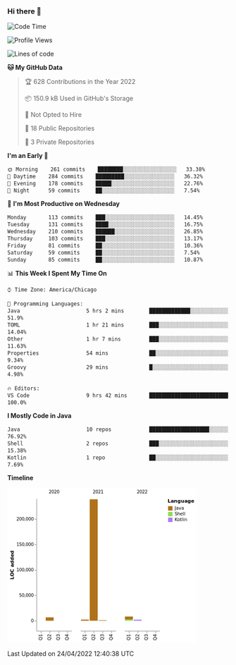 ### Hi there 👋


<!--START_SECTION:waka-->
![Code Time](http://img.shields.io/badge/Code%20Time-2%2C220%20hrs%2015%20mins-blue)

![Profile Views](http://img.shields.io/badge/Profile%20Views-0-blue)

![Lines of code](https://img.shields.io/badge/From%20Hello%20World%20I%27ve%20Written-259%20Thousand%20lines%20of%20code-blue)

**🐱 My GitHub Data** 

> 🏆 628 Contributions in the Year 2022
 > 
> 📦 150.9 kB Used in GitHub's Storage 
 > 
> 🚫 Not Opted to Hire
 > 
> 📜 18 Public Repositories 
 > 
> 🔑 3 Private Repositories  
 > 
**I'm an Early 🐤** 

```text
🌞 Morning    261 commits    ████████░░░░░░░░░░░░░░░░░   33.38% 
🌆 Daytime    284 commits    █████████░░░░░░░░░░░░░░░░   36.32% 
🌃 Evening    178 commits    █████░░░░░░░░░░░░░░░░░░░░   22.76% 
🌙 Night      59 commits     ██░░░░░░░░░░░░░░░░░░░░░░░   7.54%

```
📅 **I'm Most Productive on Wednesday** 

```text
Monday       113 commits    ███░░░░░░░░░░░░░░░░░░░░░░   14.45% 
Tuesday      131 commits    ████░░░░░░░░░░░░░░░░░░░░░   16.75% 
Wednesday    210 commits    ██████░░░░░░░░░░░░░░░░░░░   26.85% 
Thursday     103 commits    ███░░░░░░░░░░░░░░░░░░░░░░   13.17% 
Friday       81 commits     ██░░░░░░░░░░░░░░░░░░░░░░░   10.36% 
Saturday     59 commits     ██░░░░░░░░░░░░░░░░░░░░░░░   7.54% 
Sunday       85 commits     ██░░░░░░░░░░░░░░░░░░░░░░░   10.87%

```


📊 **This Week I Spent My Time On** 

```text
⌚︎ Time Zone: America/Chicago

💬 Programming Languages: 
Java                     5 hrs 2 mins        █████████████░░░░░░░░░░░░   51.9% 
TOML                     1 hr 21 mins        ███░░░░░░░░░░░░░░░░░░░░░░   14.04% 
Other                    1 hr 7 mins         ███░░░░░░░░░░░░░░░░░░░░░░   11.63% 
Properties               54 mins             ██░░░░░░░░░░░░░░░░░░░░░░░   9.34% 
Groovy                   29 mins             █░░░░░░░░░░░░░░░░░░░░░░░░   4.98%

🔥 Editors: 
VS Code                  9 hrs 42 mins       █████████████████████████   100.0%

```

**I Mostly Code in Java** 

```text
Java                     10 repos            ███████████████████░░░░░░   76.92% 
Shell                    2 repos             ███░░░░░░░░░░░░░░░░░░░░░░   15.38% 
Kotlin                   1 repo              ██░░░░░░░░░░░░░░░░░░░░░░░   7.69%

```


**Timeline**

![Chart not found](https://raw.githubusercontent.com/powercasgamer/powercasgamer/master/charts/bar_graph.png) 


 Last Updated on 24/04/2022 12:40:38 UTC
<!--END_SECTION:waka-->
